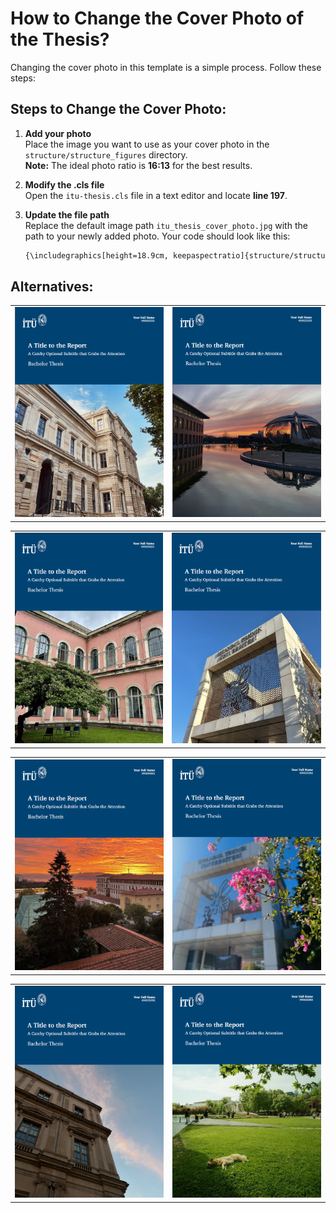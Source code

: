 # How to Change the Cover Photo of the Thesis?

Changing the cover photo in this template is a simple process. Follow these steps:

## Steps to Change the Cover Photo:

1. **Add your photo**  
   Place the image you want to use as your cover photo in the `structure/structure_figures` directory.  
   **Note:** The ideal photo ratio is **16:13** for the best results.

2. **Modify the .cls file**  
   Open the `itu-thesis.cls` file in a text editor and locate **line 197**.

3. **Update the file path**  
   Replace the default image path `itu_thesis_cover_photo.jpg` with the path to your newly added photo. Your code should look like this:
   
	```bash
	{\includegraphics[height=18.9cm, keepaspectratio]{structure/structure_figures/your_new_photo.jpg}};
	```

## Alternatives:

|                 |                      |
:----------------:|:---------------------:
![image](../../readme_pics/bachelor_thesis/cover.png) | ![image](../../readme_pics/bachelor_thesis/cover2.png)

|                 |                      |
:----------------:|:---------------------:
![image](../../readme_pics/bachelor_thesis/cover3.png) | ![image](../../readme_pics/bachelor_thesis/cover4.png)

|                 |                      |
:----------------:|:---------------------:
![image](../../readme_pics/bachelor_thesis/cover5.png) | ![image](../../readme_pics/bachelor_thesis/cover6.png)

|                 |                      |
:----------------:|:---------------------:
![image](../../readme_pics/bachelor_thesis/cover7.png) | ![image](../../readme_pics/bachelor_thesis/cover8.png)